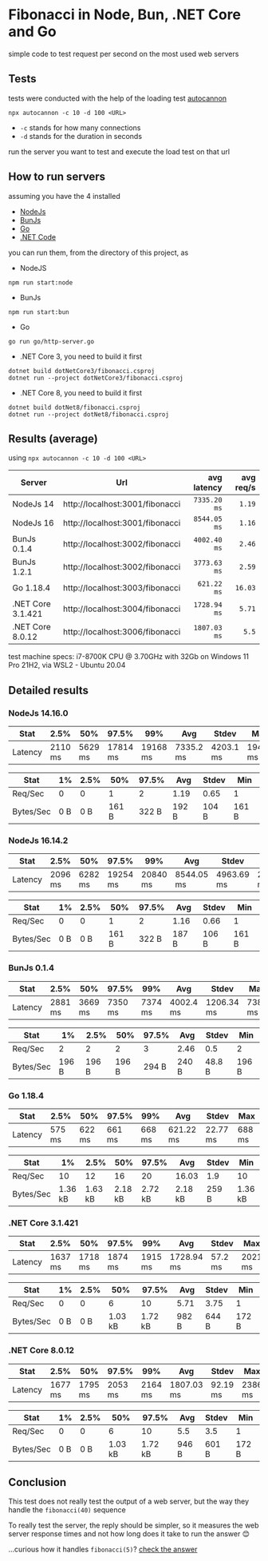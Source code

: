 # Fibonacci in Node, Bun, .NET Core and Go

simple code to test request per second on the most used web servers

## Tests

tests were conducted with the help of the loading test [autocannon](https://github.com/mcollina/autocannon/tree/master#autocannon)

```
npx autocannon -c 10 -d 100 <URL>
```

- `-c` stands for how many connections
- `-d` stands for the duration in seconds

run the server you want to test and execute the load test on that url

## How to run servers

assuming you have the 4 installed

- [NodeJs](https://nodejs.org/en/download/)
- [BunJs](https://bun.sh/)
- [Go](https://go.dev/dl/)
- [.NET Code](https://dotnet.microsoft.com/en-us/download)

you can run them, from the directory of this project, as

- NodeJS 
```
npm run start:node
```
- BunJs 
```
npm run start:bun
```
- Go 
```
go run go/http-server.go
```
- .NET Core 3, you need to build it first
```
dotnet build dotNetCore3/fibonacci.csproj
dotnet run --project dotNetCore3/fibonacci.csproj
```
- .NET Core 8, you need to build it first
```
dotnet build dotNet8/fibonacci.csproj
dotnet run --project dotNet8/fibonacci.csproj
```

## Results (average)

using `npx autocannon -c 10 -d 100 <URL>`

| Server | Url | avg latency | avg req/s | 
| -- | -- | --: | --: |
| NodeJs 14 | http://localhost:3001/fibonacci | `7335.20 ms` | `1.19` |
| NodeJs 16 | http://localhost:3001/fibonacci | `8544.05 ms` | `1.16` |
| BunJs 0.1.4 | http://localhost:3002/fibonacci | `4002.40 ms` | `2.46` |
| BunJs 1.2.1 | http://localhost:3002/fibonacci | `3773.63 ms` | `2.59` |
| Go 1.18.4 | http://localhost:3003/fibonacci | `621.22 ms` | `16.03` |
| .NET Core 3.1.421 | http://localhost:3004/fibonacci | `1728.94 ms` | `5.71` |
| .NET Core 8.0.12 | http://localhost:3006/fibonacci | `1807.03 ms` | `5.5` |

test machine specs: i7-8700K CPU @ 3.70GHz with 32Gb on Windows 11 Pro 21H2, via WSL2 - Ubuntu 20.04

## Detailed results

### NodeJs 14.16.0

| Stat    | 2.5%    | 50%     | 97.5%    | 99%      | Avg       | Stdev     | Max      |
| -- | -- | -- | -- | -- | -- | -- | -- |
| Latency | 2110 ms | 5629 ms | 17814 ms | 19168 ms | 7335.2 ms | 4203.1 ms | 19463 ms |

| Stat | 1% | 2.5% | 50% | 97.5% | Avg | Stdev | Min |
| -- | -- | -- | -- | -- | -- | -- | -- |
| Req/Sec   | 0   | 0    | 1     | 2     | 1.19  | 0.65  | 1     |
| Bytes/Sec | 0 B | 0 B  | 161 B | 322 B | 192 B | 104 B | 161 B |

### NodeJs 16.14.2

| Stat | 2.5% | 50% | 97.5% | 99% | Avg | Stdev | Max |
| -- | -- | -- | -- | -- | -- | -- | -- |
| Latency | 2096 ms | 6282 ms | 19254 ms | 20840 ms | 8544.05 ms | 4963.69 ms | 21383 ms |

| Stat | 1% | 2.5% | 50% | 97.5% | Avg | Stdev | Min |
| -- | -- | -- | -- | -- | -- | -- | -- |
| Req/Sec   | 0   | 0    | 1     | 2     | 1.16  | 0.66  | 1     |
| Bytes/Sec | 0 B | 0 B  | 161 B | 322 B | 187 B | 106 B | 161 B |

### BunJs 0.1.4

| Stat | 2.5% | 50% | 97.5% | 99% | Avg | Stdev | Max |
| -- | -- | -- | -- | -- | -- | -- | -- |
| Latency | 2881 ms | 3669 ms | 7350 ms | 7374 ms | 4002.4 ms | 1206.34 ms | 7387 ms |

| Stat | 1% | 2.5% | 50% | 97.5% | Avg | Stdev | Min |
| -- | -- | -- | -- | -- | -- | -- | -- |
| Req/Sec   | 2     | 2     | 2     | 3     | 2.46  | 0.5    | 2     |
| Bytes/Sec | 196 B | 196 B | 196 B | 294 B | 240 B | 48.8 B | 196 B |

### Go 1.18.4

| Stat | 2.5% | 50% | 97.5% | 99% | Avg | Stdev | Max |
| -- | -- | -- | -- | -- | -- | -- | -- |
| Latency | 575 ms | 622 ms | 661 ms | 668 ms | 621.22 ms | 22.77 ms | 688 ms |


| Stat | 1% | 2.5% | 50% | 97.5% | Avg | Stdev | Min |
| -- | -- | -- | -- | -- | -- | -- | -- |
| Req/Sec   | 10      | 12      | 16      | 20      | 16.03   | 1.9   | 10      |
| Bytes/Sec | 1.36 kB | 1.63 kB | 2.18 kB | 2.72 kB | 2.18 kB | 259 B | 1.36 kB |

### .NET Core 3.1.421

| Stat | 2.5% | 50% | 97.5% | 99% | Avg | Stdev | Max |
| -- | -- | -- | -- | -- | -- | -- | -- |
| Latency | 1637 ms | 1718 ms | 1874 ms | 1915 ms | 1728.94 ms | 57.2 ms | 2021 ms |

| Stat | 1% | 2.5% | 50% | 97.5% | Avg | Stdev | Min |
| -- | -- | -- | -- | -- | -- | -- | -- |
| Req/Sec   | 0   | 0    | 6       | 10      | 5.71  | 3.75  | 1     |
| Bytes/Sec | 0 B | 0 B  | 1.03 kB | 1.72 kB | 982 B | 644 B | 172 B |

### .NET Core 8.0.12

| Stat | 2.5% | 50% | 97.5% | 99% | Avg | Stdev | Max |
| -- | -- | -- | -- | -- | -- | -- | -- |
| Latency | 1677 ms | 1795 ms | 2053 ms | 2164 ms | 1807.03 ms | 92.19 ms | 2386 ms |

| Stat      | 1%  | 2.5% | 50%     | 97.5%   | Avg   | Stdev | Min   |
| -- | -- | -- | -- | -- | -- | -- | -- |
| Req/Sec   | 0   | 0    | 6       | 10      | 5.5   | 3.5   | 1     |
| Bytes/Sec | 0 B | 0 B  | 1.03 kB | 1.72 kB | 946 B | 601 B | 172 B |

## Conclusion

This test does not really test the output of a web server, but the way they handle the `fibonacci(40)` sequence

To really test the server, the reply should be simpler, so it measures the web server response times and not how long does it take to run the answer 😊

...curious how it handles `fibonacci(5)`? [check the answer](FIBONACCI5.md)
